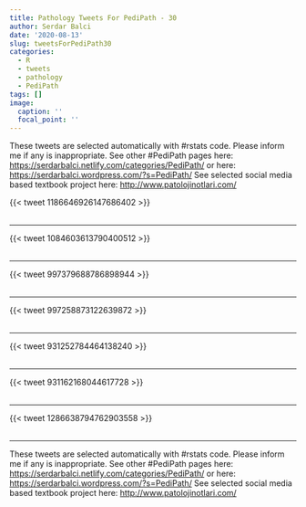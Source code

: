 ```yaml
---
title: Pathology Tweets For PediPath - 30
author: Serdar Balci
date: '2020-08-13'
slug: tweetsForPediPath30
categories:
  - R
  - tweets
  - pathology
  - PediPath
tags: []
image:
  caption: ''
  focal_point: ''
---
```



These tweets are selected automatically with #rstats code. Please inform me if any is inappropriate.
See other #PediPath pages here: https://serdarbalci.netlify.com/categories/PediPath/  or here: https://serdarbalci.wordpress.com/?s=PediPath/ 
See selected social media based textbook project here: http://www.patolojinotlari.com/

{{< tweet 1186646926147686402 >}}
<br>
<br>
<hr>
{{< tweet 1084603613790400512 >}}
<br>
<br>
<hr>
{{< tweet 997379688786898944 >}}
<br>
<br>
<hr>
{{< tweet 997258873122639872 >}}
<br>
<br>
<hr>
{{< tweet 931252784464138240 >}}
<br>
<br>
<hr>
{{< tweet 931162168044617728 >}}
<br>
<br>
<hr>
{{< tweet 1286638794762903558 >}}
<br>
<br>
<hr>


These tweets are selected automatically with #rstats code. Please inform me if any is inappropriate.
See other #PediPath pages here: https://serdarbalci.netlify.com/categories/PediPath/  or here: https://serdarbalci.wordpress.com/?s=PediPath/ 
See selected social media based textbook project here: http://www.patolojinotlari.com/
